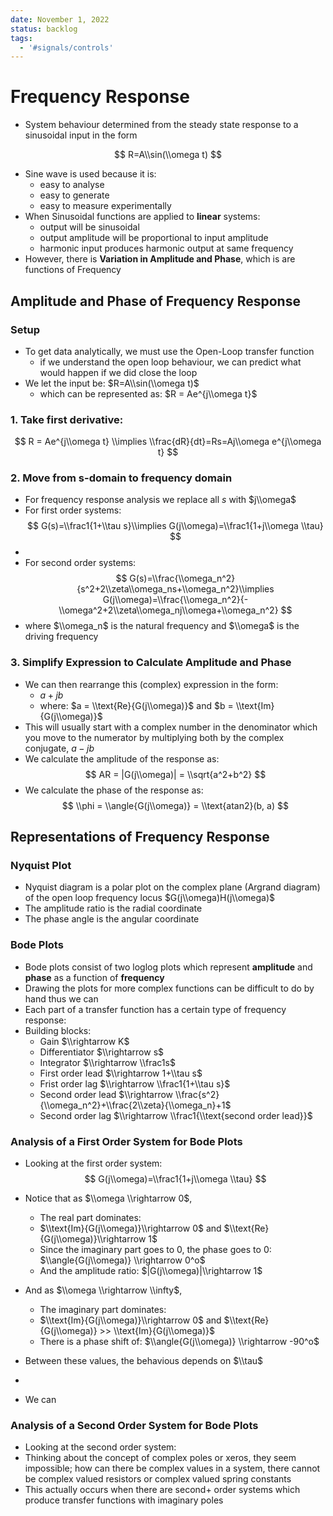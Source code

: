 ```yaml
---
date: November 1, 2022
status: backlog
tags:
  - '#signals/controls'
---
```


# Frequency Response

- System behaviour determined from the steady state response to a sinusoidal input in the form

$$
R=A\\sin(\\omega t)
$$

- Sine wave is used because it is:
  - easy to analyse
  - easy to generate
  - easy to measure experimentally
- When Sinusoidal functions are applied to __linear__ systems:
  - output will be sinusoidal
  - output amplitude will be proportional to input amplitude
  - harmonic input produces harmonic output at same frequency
- However, there is __Variation in Amplitude and Phase__, which is are functions of Frequency

## Amplitude and Phase of Frequency Response

### Setup

- To get data analytically, we must use the Open-Loop transfer function
  - if we understand the open loop behaviour, we can predict what would happen if we did close the loop
- We let the input be: $R=A\\sin(\\omega t)$
  - which can be represented as: $R = Ae^{j\\omega t}$

### 1. Take first derivative:

$$
R = Ae^{j\\omega t} \\implies \\frac{dR}{dt}=Rs=Aj\\omega e^{j\\omega t}
$$

### 2. Move from s-domain to frequency domain

- For frequency response analysis we replace all $s$ with $j\\omega$
- For first order systems:
  $$
  G(s)=\\frac1{1+\\tau s}\\implies G(j\\omega)=\\frac1{1+j\\omega \\tau}
  $$
-
- For second order systems:
  $$
  G(s)=\\frac{\\omega_n^2}{s^2+2\\zeta\\omega_ns+\\omega_n^2}\\implies G(j\\omega)=\\frac{\\omega_n^2}{-\\omega^2+2\\zeta\\omega_nj\\omega+\\omega_n^2}
  $$
- where $\\omega_n$ is the natural frequency and $\\omega$ is the driving frequency

### 3. Simplify Expression to Calculate Amplitude and Phase

- We can then rearrange this (complex) expression in the form:
  - $a+jb$
  - where: $a = \\text{Re}{G(j\\omega)}$ and $b = \\text{Im}{G(j\\omega)}$
- This will usually start with a complex number in the denominator which you move to the numerator by multiplying both by the complex conjugate, $a-jb$
- We calculate the amplitude of the response as:
  $$
  AR = |G(j\\omega)| = \\sqrt{a^2+b^2}
  $$
- We calculate the phase of the response as:
  $$
  \\phi = \\angle{G(j\\omega)} = \\text{atan2}(b, a)
  $$

## Representations of Frequency Response

### Nyquist Plot

- Nyquist diagram is a polar plot on the complex plane (Argrand diagram) of the open loop frequency locus $G(j\\omega)H(j\\omega)$
- The amplitude ratio is the radial coordinate
- The phase angle is the angular coordinate

### Bode Plots

- Bode plots consist of two loglog plots which represent __amplitude__ and __phase__ as a function of __frequency__
- Drawing the plots for more complex functions can be difficult to do by hand thus we can
- Each part of a transfer function has a certain type of frequency response:
- Building blocks:
  - Gain $\\rightarrow K$
  - Differentiator $\\rightarrow s$
  - Integrator $\\rightarrow \\frac1s$
  - First order lead $\\rightarrow 1+\\tau s$
  - Frist order lag $\\rightarrow \\frac1{1+\\tau s}$
  - Second order lead $\\rightarrow \\frac{s^2}{\\omega_n^2}+\\frac{2\\zeta}{\\omega_n}+1$
  - Second order lag $\\rightarrow \\frac1{\\text{second order lead}}$

### Analysis of a First Order System for Bode Plots

- Looking at the first order system:
  $$
  G(j\\omega)=\\frac1{1+j\\omega \\tau}
  $$

- Notice that as $\\omega \\rightarrow 0$,

  - The real part dominates:
  - $\\text{Im}{G(j\\omega)}\\rightarrow 0$ and $\\text{Re}{G(j\\omega)}\\rightarrow 1$
  - Since the imaginary part goes to 0, the phase goes to 0: $\\angle{G(j\\omega)} \\rightarrow 0^o$
  - And the amplitude ratio: $|G(j\\omega)|\\rightarrow 1$

- And as $\\omega \\rightarrow \\infty$,

  - The imaginary part dominates:
  - $\\text{Im}{G(j\\omega)}\\rightarrow 0$ and $\\text{Re}{G(j\\omega)} >> \\text{Im}{G(j\\omega)}$
  - There is a phase shift of: $\\angle{G(j\\omega)} \\rightarrow -90^o$

- Between these values, the behavious depends on $\\tau$

-

- We can

### Analysis of a Second Order System for Bode Plots

- Looking at the second order system:
- Thinking about the concept of complex poles or xeros, they seem impossible; how can there be complex values in a system, there cannot be complex valued resistors or complex valued spring constants
- This actually occurs when there are second+ order systems which produce transfer functions with imaginary poles

